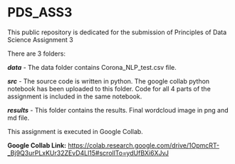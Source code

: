 # PDS_ASS3
This public repository is dedicated for the submission of Principles of Data Science Assignment 3

There are 3 folders:

***data*** - The data folder contains Corona_NLP_test.csv file. 

***src*** - The source code is written in python. The google collab python notebook has been uploaded to this folder.
Code for all 4 parts of the assignment is included in the same notebook.

***results*** - This folder contains the results. Final wordcloud image in png and md file.


This assignment is executed in Google Collab.

**Google Collab Link:** https://colab.research.google.com/drive/1OpmcRT-_Bj9Q3urPLxKUr32ZEvD4Ll15#scrollTo=ydUfBXi6XJvJ
